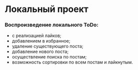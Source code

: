 # Локальный проект
### Воспроизведение локального ToDo:
- с реализацией лайков;
- добавлением в избранное;
- удаление существующего поста;
- добавление нового поста;
- осуществление поиска по постам;
- возможность сортировки по всем постам и лайкнутым.
